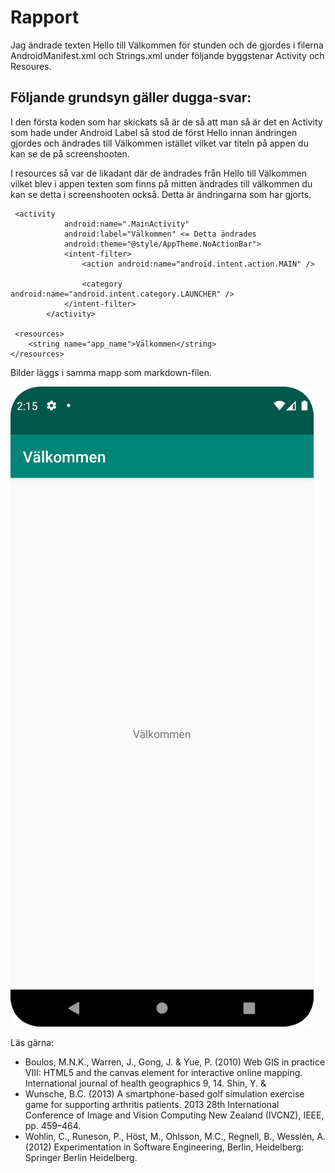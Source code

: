 
# Rapport

Jag ändrade texten Hello till Välkommen för stunden och de gjordes i filerna
AndroidManifest.xml och Strings.xml under följande byggstenar Activity och Resoures.

## Följande grundsyn gäller dugga-svar:

I den första koden som har skickats så är de så att man så är det en Activity som hade under Android Label så stod de först Hello innan ändringen gjordes och ändrades till Välkommen istället vilket var titeln på appen du kan se de på screenshooten. 

I resources så var de likadant där de ändrades från Hello till Välkommen vilket blev i appen texten som finns på mitten ändrades till välkommen du kan se detta i screenshooten också. Detta är ändringarna som har gjorts. 


```
 <activity
            android:name=".MainActivity"
            android:label="Välkommen" <= Detta ändrades
            android:theme="@style/AppTheme.NoActionBar">
            <intent-filter>
                <action android:name="android.intent.action.MAIN" />

                <category android:name="android.intent.category.LAUNCHER" />
            </intent-filter>
        </activity>
 
 <resources>
    <string name="app_name">Välkommen</string>
</resources>

```

Bilder läggs i samma mapp som markdown-filen.

![](android.png)

Läs gärna:

- Boulos, M.N.K., Warren, J., Gong, J. & Yue, P. (2010) Web GIS in practice VIII: HTML5 and the canvas element for interactive online mapping. International journal of health geographics 9, 14. Shin, Y. &
- Wunsche, B.C. (2013) A smartphone-based golf simulation exercise game for supporting arthritis patients. 2013 28th International Conference of Image and Vision Computing New Zealand (IVCNZ), IEEE, pp. 459–464.
- Wohlin, C., Runeson, P., Höst, M., Ohlsson, M.C., Regnell, B., Wesslén, A. (2012) Experimentation in Software Engineering, Berlin, Heidelberg: Springer Berlin Heidelberg.
